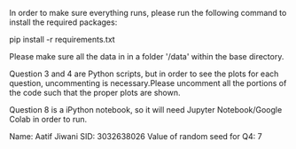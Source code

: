 In order to make sure everything runs, please run the following command to install the required packages: 

pip install -r requirements.txt

Please make sure all the data in in a folder '/data' within the base directory. 

Question 3 and 4 are Python scripts, but in order to see the plots for each question, uncommenting is necessary.Please uncomment all the portions of the code such that the proper plots are shown. 

Question 8 is a iPython notebook, so it will need Jupyter Notebook/Google Colab in order to run. 

Name: Aatif Jiwani    SID: 3032638026   Value of random seed for Q4: 7
